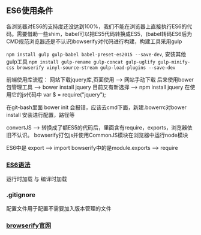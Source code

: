
## ES6使用条件

各浏览器对ES6的支持度还没达到100%，我们不能在浏览器上直接执行ES6的代码。需要借助一些shim，babel可以把ES5代码转换成ES5，(babel转码ES6后为CMD规范浏览器还是不认识)bowserify对代码进行构建，构建工具采用gulp

`npm install gulp gulp-babel babel-preset-es2015 --save-dev`,
安装其他gulp工具 `npm install gulp-rename gulp-concat gulp-uglify gulp-minify-css browserify vinyl-source-stream gulp-load-plugins --save-dev`

前端使用库流程： 
网站下载jquery库,页面使用   -->  网站手动下载          <script src="/path/js/jquery.js"></script>
后来使用bower包管理工具    -->  bower install jquery  <script src="/bower_component/jquery/jquery.js"></script>
目前又有新选择                     -->  npm install jquery      在使用它的js代码中 var $ = require("jquery");

在git-bash里面 bower init 会报错，应该去cmd下面，新建.bowerrc对bower install 安装进行配置，路径等

convertJS --> 转换成了额ES5的代码后，里面含有require，exports，浏览器依旧不认识。
bowserify打包js并使用CommonJS模块在浏览器中运行node模块

ES6中是 export --> import    bowserify中的是module.exports --> require

### [ES6语法](http://es6.ruanyifeng.com/)

运行时加载 与 编译时加载


### .gitignore

配置文件用于配置不需要加入版本管理的文件

### [browserify官网](http://browserify.org/)
